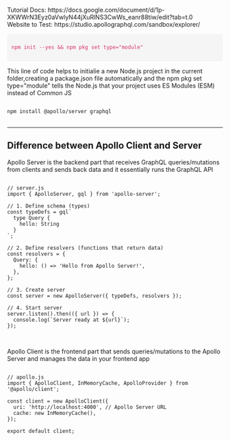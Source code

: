 <p>
Tutorial Docs: https://docs.google.com/document/d/1p-XKWWrN3Eyz0aVwlyN44jXuRlNS3CwWs_eanr88tiw/edit?tab=t.0
<br>
Website to Test: https://studio.apollographql.com/sandbox/explorer/
<br>
<pre style="background-color: #f5f5f5; padding: 10px; border-radius: 5px; overflow-x: auto;">
<code style="font-family: Consolas, monospace; color: #d6336c;">
npm init --yes && npm pkg set type="module"
</code>
</pre>
This line of code helps to initialie a new Node.js project in the current folder,creating a package.json file automatically  and the npm pkg set type="module" tells the Node.js that your project uses ES Modules (ESM) instead of Common JS
<br>
<pre>
<code>
npm install @apollo/server graphql
</code>
</pre>
</p>

<hr>
<h2> Difference between Apollo Client and Server </h2>
<p>
Apollo Server is the backend part that receives GraphQL queries/mutations from clients and sends back data and it essentially runs the GraphQL API 

<pre>
<code>
// server.js
import { ApolloServer, gql } from 'apollo-server';

// 1. Define schema (types)
const typeDefs = gql`
  type Query {
    hello: String
  }
`;

// 2. Define resolvers (functions that return data)
const resolvers = {
  Query: {
    hello: () => 'Hello from Apollo Server!',
  },
};

// 3. Create server
const server = new ApolloServer({ typeDefs, resolvers });

// 4. Start server
server.listen().then(({ url }) => {
  console.log(`Server ready at ${url}`);
});

</code>
</pre>
Apollo Client is the frontend part that sends queries/mutations to the Apollo Server and manages the data in your frontend app 
<pre>
<code>
// apollo.js
import { ApolloClient, InMemoryCache, ApolloProvider } from '@apollo/client';

const client = new ApolloClient({
  uri: 'http://localhost:4000', // Apollo Server URL
  cache: new InMemoryCache(),
});

export default client;

</code>
</pre>
</p>